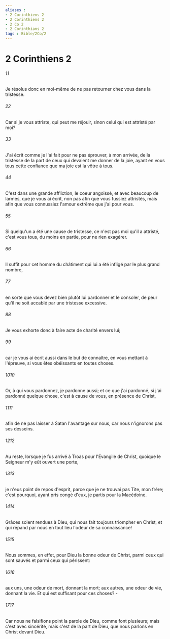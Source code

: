 ```yaml
---
aliases : 
- 2 Corinthiens 2
- 2 Corinthiens 2
- 2 Co 2
- 2 Corinthians 2
tags : Bible/2Co/2
---
```


# 2 Corinthiens 2

###### 11
Je résolus donc en moi-même de ne pas retourner chez vous dans la tristesse.
###### 22
Car si je vous attriste, qui peut me réjouir, sinon celui qui est attristé par moi?
###### 33
J'ai écrit comme je l'ai fait pour ne pas éprouver, à mon arrivée, de la tristesse de la part de ceux qui devaient me donner de la joie, ayant en vous tous cette confiance que ma joie est la vôtre à tous.
###### 44
C'est dans une grande affliction, le coeur angoissé, et avec beaucoup de larmes, que je vous ai écrit, non pas afin que vous fussiez attristés, mais afin que vous connussiez l'amour extrême que j'ai pour vous.
###### 55
Si quelqu'un a été une cause de tristesse, ce n'est pas moi qu'il a attristé, c'est vous tous, du moins en partie, pour ne rien exagérer.
###### 66
Il suffit pour cet homme du châtiment qui lui a été infligé par le plus grand nombre,
###### 77
en sorte que vous devez bien plutôt lui pardonner et le consoler, de peur qu'il ne soit accablé par une tristesse excessive.
###### 88
Je vous exhorte donc à faire acte de charité envers lui;
###### 99
car je vous ai écrit aussi dans le but de connaître, en vous mettant à l'épreuve, si vous êtes obéissants en toutes choses.
###### 1010
Or, à qui vous pardonnez, je pardonne aussi; et ce que j'ai pardonné, si j'ai pardonné quelque chose, c'est à cause de vous, en présence de Christ,
###### 1111
afin de ne pas laisser à Satan l'avantage sur nous, car nous n'ignorons pas ses desseins.
###### 1212
Au reste, lorsque je fus arrivé à Troas pour l'Evangile de Christ, quoique le Seigneur m'y eût ouvert une porte,
###### 1313
je n'eus point de repos d'esprit, parce que je ne trouvai pas Tite, mon frère; c'est pourquoi, ayant pris congé d'eux, je partis pour la Macédoine.
###### 1414
Grâces soient rendues à Dieu, qui nous fait toujours triompher en Christ, et qui répand par nous en tout lieu l'odeur de sa connaissance!
###### 1515
Nous sommes, en effet, pour Dieu la bonne odeur de Christ, parmi ceux qui sont sauvés et parmi ceux qui périssent:
###### 1616
aux uns, une odeur de mort, donnant la mort; aux autres, une odeur de vie, donnant la vie. Et qui est suffisant pour ces choses? -
###### 1717
Car nous ne falsifions point la parole de Dieu, comme font plusieurs; mais c'est avec sincérité, mais c'est de la part de Dieu, que nous parlons en Christ devant Dieu.
